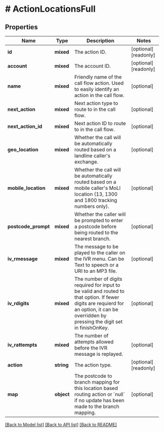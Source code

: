 # # ActionLocationsFull

## Properties

Name | Type | Description | Notes
------------ | ------------- | ------------- | -------------
**id** | **mixed** | The action ID. | [optional] [readonly]
**account** | **mixed** | The account ID. | [optional] [readonly]
**name** | **mixed** | Friendly name of the call flow action. Used to easily identify an action in the call flow. | [optional]
**next_action** | **mixed** | Next action type to route to in the call flow. | [optional]
**next_action_id** | **mixed** | Next action ID to route to in the call flow. | [optional]
**geo_location** | **mixed** | Whether the call will be automatically routed based on a landline caller&#39;s exchange. | [optional]
**mobile_location** | **mixed** | Whether the call will be automatically routed based on a mobile caller&#39;s MoLI location (13, 1300 and 1800 tracking numbers only). | [optional]
**postcode_prompt** | **mixed** | Whether the caller will be prompted to enter a postcode before being routed to the nearest branch. | [optional]
**iv_rmessage** | **mixed** | The message to be played to the caller on the IVR menu. Can be Text to speech or a URI to an MP3 file. | [optional]
**iv_rdigits** | **mixed** | The number of digits required for input to be valid and routed to that option. If fewer digits are requierd for an option, it can be overridden by pressing the digit set in finishOnKey. | [optional]
**iv_rattempts** | **mixed** | The number of attempts allowed before the IVR message is replayed. | [optional]
**action** | **string** | The action type. | [optional] [readonly]
**map** | **object** | The postcode to branch mapping for this location based routing action or &#x60;null&#x60; if no update has been made to the branch mapping. | [optional]

[[Back to Model list]](../../README.md#models) [[Back to API list]](../../README.md#endpoints) [[Back to README]](../../README.md)
